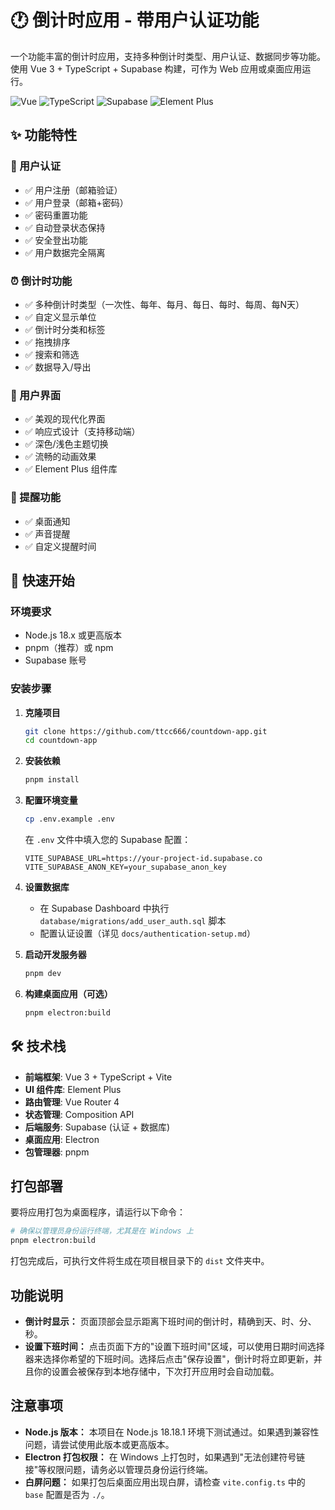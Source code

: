 # 🕐 倒计时应用 - 带用户认证功能

一个功能丰富的倒计时应用，支持多种倒计时类型、用户认证、数据同步等功能。使用 Vue 3 + TypeScript + Supabase 构建，可作为 Web 应用或桌面应用运行。

![Vue](https://img.shields.io/badge/Vue-3.5.17-4FC08D?style=flat-square&logo=vue.js)
![TypeScript](https://img.shields.io/badge/TypeScript-5.8.3-3178C6?style=flat-square&logo=typescript)
![Supabase](https://img.shields.io/badge/Supabase-Latest-3ECF8E?style=flat-square&logo=supabase)
![Element Plus](https://img.shields.io/badge/Element%20Plus-2.10.2-409EFF?style=flat-square)

## ✨ 功能特性

### 🔐 用户认证
- ✅ 用户注册（邮箱验证）
- ✅ 用户登录（邮箱+密码）
- ✅ 密码重置功能
- ✅ 自动登录状态保持
- ✅ 安全登出功能
- ✅ 用户数据完全隔离

### ⏰ 倒计时功能
- ✅ 多种倒计时类型（一次性、每年、每月、每日、每时、每周、每N天）
- ✅ 自定义显示单位
- ✅ 倒计时分类和标签
- ✅ 拖拽排序
- ✅ 搜索和筛选
- ✅ 数据导入/导出

### 🎨 用户界面
- ✅ 美观的现代化界面
- ✅ 响应式设计（支持移动端）
- ✅ 深色/浅色主题切换
- ✅ 流畅的动画效果
- ✅ Element Plus 组件库

### 🔔 提醒功能
- ✅ 桌面通知
- ✅ 声音提醒
- ✅ 自定义提醒时间

## 🚀 快速开始

### 环境要求

- Node.js 18.x 或更高版本
- pnpm（推荐）或 npm
- Supabase 账号

### 安装步骤

1. **克隆项目**
   ```bash
   git clone https://github.com/ttcc666/countdown-app.git
   cd countdown-app
   ```

2. **安装依赖**
   ```bash
   pnpm install
   ```

3. **配置环境变量**
   ```bash
   cp .env.example .env
   ```

   在 `.env` 文件中填入您的 Supabase 配置：
   ```env
   VITE_SUPABASE_URL=https://your-project-id.supabase.co
   VITE_SUPABASE_ANON_KEY=your_supabase_anon_key
   ```

4. **设置数据库**
   - 在 Supabase Dashboard 中执行 `database/migrations/add_user_auth.sql` 脚本
   - 配置认证设置（详见 `docs/authentication-setup.md`）

5. **启动开发服务器**
   ```bash
   pnpm dev
   ```

6. **构建桌面应用（可选）**
   ```bash
   pnpm electron:build
   ```

## 🛠️ 技术栈

- **前端框架**: Vue 3 + TypeScript + Vite
- **UI 组件库**: Element Plus
- **路由管理**: Vue Router 4
- **状态管理**: Composition API
- **后端服务**: Supabase (认证 + 数据库)
- **桌面应用**: Electron
- **包管理器**: pnpm

## 打包部署

要将应用打包为桌面程序，请运行以下命令：

```bash
# 确保以管理员身份运行终端，尤其是在 Windows 上
pnpm electron:build
```

打包完成后，可执行文件将生成在项目根目录下的 `dist` 文件夹中。

## 功能说明

- **倒计时显示：** 页面顶部会显示距离下班时间的倒计时，精确到天、时、分、秒。
- **设置下班时间：** 点击页面下方的"设置下班时间"区域，可以使用日期时间选择器来选择你希望的下班时间。选择后点击"保存设置"，倒计时将立即更新，并且你的设置会被保存到本地存储中，下次打开应用时会自动加载。

## 注意事项

- **Node.js 版本：** 本项目在 Node.js 18.18.1 环境下测试通过。如果遇到兼容性问题，请尝试使用此版本或更高版本。
- **Electron 打包权限：** 在 Windows 上打包时，如果遇到"无法创建符号链接"等权限问题，请务必以管理员身份运行终端。
- **白屏问题：** 如果打包后桌面应用出现白屏，请检查 `vite.config.ts` 中的 `base` 配置是否为 `./`。